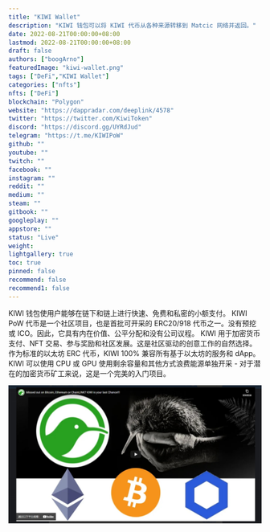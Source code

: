 ```yaml
---
title: "KIWI Wallet"
description: "KIWI 钱包可以将 KIWI 代币从各种来源转移到 Matcic 网络并返回。"
date: 2022-08-21T00:00:00+08:00
lastmod: 2022-08-21T00:00:00+08:00
draft: false
authors: ["boogArno"]
featuredImage: "kiwi-wallet.png"
tags: ["DeFi","KIWI Wallet"]
categories: ["nfts"]
nfts: ["DeFi"]
blockchain: "Polygon"
website: "https://dappradar.com/deeplink/4578"
twitter: "https://twitter.com/KiwiToken"
discord: "https://discord.gg/UYRdJud"
telegram: "https://t.me/KIWIPoW"
github: ""
youtube: ""
twitch: ""
facebook: ""
instagram: ""
reddit: ""
medium: ""
steam: ""
gitbook: ""
googleplay: ""
appstore: ""
status: "Live"
weight: 
lightgallery: true
toc: true
pinned: false
recommend: false
recommend1: false
---
```

KIWI 钱包使用户能够在链下和链上进行快速、免费和私密的小额支付。 KIWI PoW 代币是一个社区项目，也是首批可开采的 ERC20/918 代币之一。没有预挖或 ICO。因此，它具有内在价值、公平分配和没有公司议程。 KIWI 用于加密货币支付、NFT 交易、参与奖励和社区发展。这是社区驱动的创意工作的自然选择。作为标准的以太坊 ERC 代币，KIWI 100% 兼容所有基于以太坊的服务和 dApp。 KIWI 可以使用 CPU 或 GPU 使用剩余容量和其他方式浪费能源单独开采 - 对于潜在的加密货币矿工来说，这是一个完美的入门项目。

![1](1.jpg)